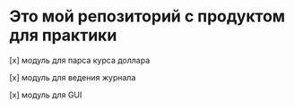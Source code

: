 # Это мой репозиторий с продуктом для практики

[x] модуль для парса курса доллара

[x] модуль для ведения журнала

[x] модуль для GUI
